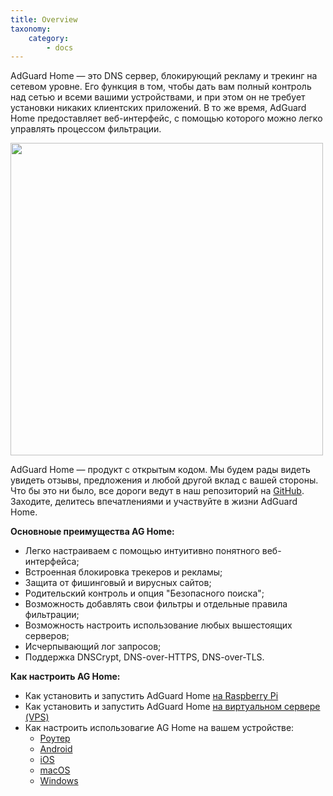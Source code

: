 ```yaml
---
title: Overview
taxonomy:
    category:
        - docs
---
```


AdGuard Home — это DNS сервер, блокирующий рекламу и трекинг на сетевом уровне. Его функция в том, чтобы дать вам полный контроль над сетью и всеми вашими устройствами, и при этом он не требует установки никаких клиентских приложений. В то же время, AdGuard Home предоставляет веб-интерфейс, с помощью которого можно легко управлять процессом фильтрации.

<img src="https://cdn.adguard.com/public/Adguard/Blog/AGHome/dashboard.jpg" width="500">

AdGuard Home — продукт с открытым кодом. Мы будем рады видеть увидеть отзывы, предложения и любой другой вклад с вашей стороны. Что бы это ни было, все дороги ведут в наш репозиторий на [GitHub](https://github.com/AdguardTeam/AdGuardHome/). Заходите, делитесь впечатлениями и участвуйте в жизни AdGuard Home.

**Основноые преимущества AG Home:**

* Легко настраиваем с помощью интуитивно понятного веб-интерфейса;
* Встроенная блокировка трекеров и рекламы;
* Защита от фишинговый и вирусных сайтов;
* Родительский контроль и опция "Безопасного поиска";
* Возможность добавлять свои фильтры и отдельные правила фильтрации;
* Возможность настроить использование любых вышестоящих серверов;
* Исчерпывающий лог запросов;
* Поддержка DNSCrypt, DNS-over-HTTPS, DNS-over-TLS.

**Как настроить AG Home:**

* Как установить и запустить AdGuard Home [на Raspberry Pi](https://github.com/AdguardTeam/AdGuardHome/wiki/Raspberry-Pi)
* Как установить и запустить AdGuard Home [на виртуальном сервере (VPS)](https://github.com/AdguardTeam/AdGuardHome/wiki/VPS)
* Как настроить использовагие AG Home на вашем устройстве:
    * [Роутер](https://github.com/AdguardTeam/AdGuardHome/wiki#router)
    * [Android](https://github.com/AdguardTeam/AdGuardHome/wiki#android)
    * [iOS](https://github.com/AdguardTeam/AdGuardHome/wiki#ios)
    * [macOS](https://github.com/AdguardTeam/AdGuardHome/wiki#macos)
    * [Windows](https://github.com/AdguardTeam/AdGuardHome/wiki#windows)